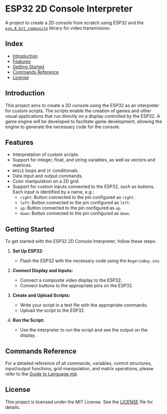 # ESP32 2D Console Interpreter

A project to create a 2D console from scratch using ESP32 and the [`esp_8_bit_composite`](https://github.com/Roger-random/ESP_8_BIT_composite) library for video transmission.

## Index

- [Introduction](#introduction)
- [Features](#features)
- [Getting Started](#getting-started)
- [Commands Reference](#commands-reference)
- [License](#license)

## Introduction

This project aims to create a 2D console using the ESP32 as an interpreter for custom scripts. The scripts enable the creation of games and other visual applications that run directly on a display controlled by the ESP32. A game engine will be developed to facilitate game development, allowing the engine to generate the necessary code for the console.

## Features

- Interpretation of custom scripts.
- Support for integer, float, and string variables, as well as vectors and matrices.
- `WHILE` loops and `IF` conditionals.
- Data input and output commands.
- Color manipulation on a 2D grid.
- Support for custom inputs connected to the ESP32, such as buttons. Each input is identified by a name, e.g.:
  - `right`: Button connected to the pin configured as `right`.
  - `left`: Button connected to the pin configured as `left`.
  - `up`: Button connected to the pin configured as `up`.
  - `down`: Button connected to the pin configured as `down`.


## Getting Started

To get started with the ESP32 2D Console Interpreter, follow these steps:

1. **Set Up ESP32:**
   - Flash the ESP32 with the necessary code using the `RogerioBoy.ino`.

2. **Connect Display and Inputs:**
   - Connect a composite video display to the ESP32.
   - Connect buttons to the appropriate pins on the ESP32.

3. **Create and Upload Scripts:**
   - Write your script in a text file with the appropriate commands.
   - Upload the script to the ESP32.

4. **Run the Script:**
   - Use the interpreter to run the script and see the output on the display.

## Commands Reference

For a detailed reference of all commands, variables, control structures, input/output functions, grid manipulation, and matrix operations, please refer to the [Guide to Language.md](Guide_To_Language.md).

## License

This project is licensed under the MIT License. See the [LICENSE](LICENSE) file for details.
